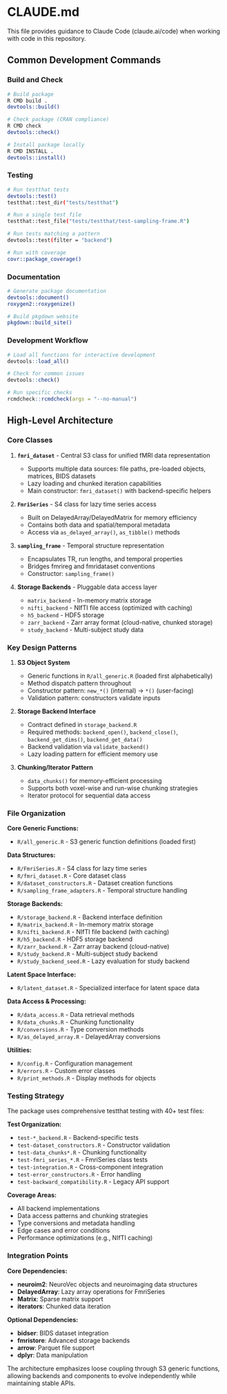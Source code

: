 # CLAUDE.md

This file provides guidance to Claude Code (claude.ai/code) when working with code in this repository.

## Common Development Commands

### Build and Check
```bash
# Build package
R CMD build .
devtools::build()

# Check package (CRAN compliance)
R CMD check
devtools::check()

# Install package locally
R CMD INSTALL .
devtools::install()
```

### Testing
```bash
# Run testthat tests
devtools::test()
testthat::test_dir("tests/testthat")

# Run a single test file
testthat::test_file("tests/testthat/test-sampling-frame.R")

# Run tests matching a pattern
devtools::test(filter = "backend")

# Run with coverage
covr::package_coverage()
```

### Documentation
```bash
# Generate package documentation
devtools::document()
roxygen2::roxygenize()

# Build pkgdown website
pkgdown::build_site()
```

### Development Workflow
```r
# Load all functions for interactive development
devtools::load_all()

# Check for common issues
devtools::check()

# Run specific checks
rcmdcheck::rcmdcheck(args = "--no-manual")
```

## High-Level Architecture

### Core Classes

1. **`fmri_dataset`** - Central S3 class for unified fMRI data representation
   - Supports multiple data sources: file paths, pre-loaded objects, matrices, BIDS datasets
   - Lazy loading and chunked iteration capabilities
   - Main constructor: `fmri_dataset()` with backend-specific helpers

2. **`FmriSeries`** - S4 class for lazy time series access
   - Built on DelayedArray/DelayedMatrix for memory efficiency
   - Contains both data and spatial/temporal metadata
   - Access via `as_delayed_array()`, `as_tibble()` methods

3. **`sampling_frame`** - Temporal structure representation
   - Encapsulates TR, run lengths, and temporal properties
   - Bridges fmrireg and fmridataset conventions
   - Constructor: `sampling_frame()`

4. **Storage Backends** - Pluggable data access layer
   - `matrix_backend` - In-memory matrix storage
   - `nifti_backend` - NIfTI file access (optimized with caching)
   - `h5_backend` - HDF5 storage
   - `zarr_backend` - Zarr array format (cloud-native, chunked storage)
   - `study_backend` - Multi-subject study data

### Key Design Patterns

1. **S3 Object System**
   - Generic functions in `R/all_generic.R` (loaded first alphabetically)
   - Method dispatch pattern throughout
   - Constructor pattern: `new_*()` (internal) → `*()` (user-facing)
   - Validation pattern: constructors validate inputs

2. **Storage Backend Interface**
   - Contract defined in `storage_backend.R`
   - Required methods: `backend_open()`, `backend_close()`, `backend_get_dims()`, `backend_get_data()`
   - Backend validation via `validate_backend()`
   - Lazy loading pattern for efficient memory use

3. **Chunking/Iterator Pattern**
   - `data_chunks()` for memory-efficient processing
   - Supports both voxel-wise and run-wise chunking strategies
   - Iterator protocol for sequential data access

### File Organization

**Core Generic Functions:**
- `R/all_generic.R` - S3 generic function definitions (loaded first)

**Data Structures:**
- `R/FmriSeries.R` - S4 class for lazy time series
- `R/fmri_dataset.R` - Core dataset class
- `R/dataset_constructors.R` - Dataset creation functions
- `R/sampling_frame_adapters.R` - Temporal structure handling

**Storage Backends:**
- `R/storage_backend.R` - Backend interface definition
- `R/matrix_backend.R` - In-memory matrix storage
- `R/nifti_backend.R` - NIfTI file backend (with caching)
- `R/h5_backend.R` - HDF5 storage backend
- `R/zarr_backend.R` - Zarr array backend (cloud-native)
- `R/study_backend.R` - Multi-subject study backend
- `R/study_backend_seed.R` - Lazy evaluation for study backend

**Latent Space Interface:**
- `R/latent_dataset.R` - Specialized interface for latent space data

**Data Access & Processing:**
- `R/data_access.R` - Data retrieval methods
- `R/data_chunks.R` - Chunking functionality
- `R/conversions.R` - Type conversion methods
- `R/as_delayed_array.R` - DelayedArray conversions

**Utilities:**
- `R/config.R` - Configuration management
- `R/errors.R` - Custom error classes
- `R/print_methods.R` - Display methods for objects

### Testing Strategy

The package uses comprehensive testthat testing with 40+ test files:

**Test Organization:**
- `test-*_backend.R` - Backend-specific tests
- `test-dataset_constructors.R` - Constructor validation
- `test-data_chunks*.R` - Chunking functionality
- `test-fmri_series_*.R` - FmriSeries class tests
- `test-integration.R` - Cross-component integration
- `test-error_constructors.R` - Error handling
- `test-backward_compatibility.R` - Legacy API support

**Coverage Areas:**
- All backend implementations
- Data access patterns and chunking strategies
- Type conversions and metadata handling
- Edge cases and error conditions
- Performance optimizations (e.g., NIfTI caching)

### Integration Points

**Core Dependencies:**
- **neuroim2**: NeuroVec objects and neuroimaging data structures
- **DelayedArray**: Lazy array operations for FmriSeries
- **Matrix**: Sparse matrix support
- **iterators**: Chunked data iteration

**Optional Dependencies:**
- **bidser**: BIDS dataset integration
- **fmristore**: Advanced storage backends
- **arrow**: Parquet file support
- **dplyr**: Data manipulation

The architecture emphasizes loose coupling through S3 generic functions, allowing backends and components to evolve independently while maintaining stable APIs.